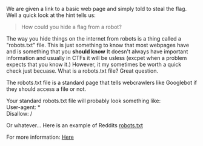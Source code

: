 We are given a link to a basic web page and simply told to steal the flag.  
Well a quick look at the hint tells us:
>How could you hide a flag from a robot?

The way you hide things on the internet from robots is a thing called a "robots.txt" file.
This is just something to know that most webpages have and is something that you <strong>should know</strong>
It doesn't always have important information and usually in CTFs it will be usless (excpet when a problem expects that you know it.)
However, it my sometimes be worth a quick check just becuase.
What is a robots.txt file? 
Great question.

The robots.txt file is a standard page that tells webcrawlers like Googlebot if they should access a file or not.

Your standard robots.txt file will probably look something like:
<br>
User-agent: *
<br>
Disallow: /

Or whatever...
Here is an example of Reddits <a href="https://www.reddit.com/robots.txt">robots.txt</a>

For more information: <a href="http://www.robotstxt.org/robotstxt.html">Here</a>
